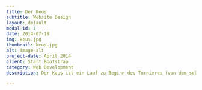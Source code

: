 ```yaml
---
title: Der Keus
subtitle: Website Design
layout: default
modal-id: 1
date: 2014-07-18
img: keus.jpg
thumbnail: keus.jpg
alt: image-alt
project-date: April 2014
client: Start Bootstrap
category: Web Development
description: Der Keus ist ein Lauf zu Beginn des Turnieres (von dem schott. gäl. coisich für laufen). Austragungsstätte für den ersten Bewerb, den Stiegenlauf, ist ein dreistöckiges (vier Etagen) Stiegenhaus. Start ist die unterste Etage, Ziel die Oberste. Vor dem Bewerb werden auf jeder Etage, für jeden Teilnehmer eine verschlossene 0,33L Bierflasche positioniert. Der Bewerb startet mit einem Massenstart. Jede Etage darf erst verlassen werden, wenn die 0,33L Bierflasche ausgetrunken wurde. Ziel ist es die vier Etagen so schnell wie möglich zu überwinden.

---
```

